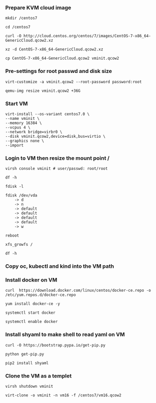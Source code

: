 ### Prepare KVM cloud image
```
mkdir /centos7

cd /centos7

curl -O http://cloud.centos.org/centos/7/images/CentOS-7-x86_64-GenericCloud.qcow2.xz

xz -d CentOS-7-x86_64-GenericCloud.qcow2.xz

cp CentOS-7-x86_64-GenericCloud.qcow2 vminit.qcow2
```

### Pre-settings for root passwd and disk size
```
virt-customize -a vminit.qcow2 --root-password password:root

qemu-img resize vminit.qcow2 +36G
```

### Start VM
```
virt-install --os-variant centos7.0 \
--name vminit \
--memory 16384 \
--vcpus 4 \
--network bridge=virbr0 \
--disk vminit.qcow2,device=disk,bus=virtio \
--graphics none \
--import
```

### Login to VM then resize the mount point / 
```
virsh console vminit # user/passwd: root/root

df -h

fdisk -l

fdisk /dev/vda
    -> d
    -> n
    -> default
    -> default
    -> default
    -> default
    -> w

reboot

xfs_growfs /

df -h
```

### Copy oc, kubectl and kind into the VM path

### Install docker on VM
```
curl  https://download.docker.com/linux/centos/docker-ce.repo -o /etc/yum.repos.d/docker-ce.repo

yum install docker-ce -y

systemctl start docker

systemctl enable docker
```

### Install shyaml to make shell to read yaml on VM
```
curl -O https://bootstrap.pypa.io/get-pip.py

python get-pip.py

pip2 install shyaml
```

### Clone the VM as a templet
```
virsh shutdown vminit

virt-clone -o vminit -n vm16 -f /centos7/vm16.qcow2
```

